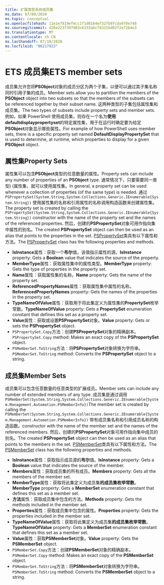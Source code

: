 ```yaml
---
title: 扩展类型系统成员集
ms.date: 07/09/2020
ms.topic: conceptual
ms.openlocfilehash: 11e1e7819efecc1f1d8164ef32fb97cda978e748
ms.sourcegitcommit: d26e2237397483c6333abcf4331bd82f2e72b4e3
ms.translationtype: MT
ms.contentlocale: zh-CN
ms.lasthandoff: 07/10/2020
ms.locfileid: "86217923"
---
```

# <a name="ets-member-sets"></a><span data-ttu-id="4c957-102">ETS 成员集</span><span class="sxs-lookup"><span data-stu-id="4c957-102">ETS member sets</span></span>

<span data-ttu-id="4c957-103">成员集允许您将**PSObject**对象的成员分区为两个子集，以便可以通过其子集名称同时引用子集的成员。</span><span class="sxs-lookup"><span data-stu-id="4c957-103">Member sets allow you to partition the members of the **PSObject** object into two subsets so that the members of the subsets can be referenced together by their subset name.</span></span> <span data-ttu-id="4c957-104">这两种类型的子集包括属性集和成员集。</span><span class="sxs-lookup"><span data-stu-id="4c957-104">The two types of subsets include property sets and member sets.</span></span> <span data-ttu-id="4c957-105">例如，如果 PowerShell 使用成员集，则存在一个名为**使用 defaultdisplaypropertyset**的特定属性集，用于在运行时确定要为给定**PSObject**对象显示哪些属性。</span><span class="sxs-lookup"><span data-stu-id="4c957-105">For example of how PowerShell uses member sets, there is a specific property set named **DefaultDisplayPropertySet** that is used to determine, at runtime, which properties to display for a given **PSObject** object.</span></span>

## <a name="property-sets"></a><span data-ttu-id="4c957-106">属性集</span><span class="sxs-lookup"><span data-stu-id="4c957-106">Property Sets</span></span>

<span data-ttu-id="4c957-107">属性集可以包含**PSObject**类型的任意数量的属性。</span><span class="sxs-lookup"><span data-stu-id="4c957-107">Property sets can include any number of properties of an **PSObject** type.</span></span> <span data-ttu-id="4c957-108">通常情况下，只要需要同一类型)  (属性集，就可以使用属性集。</span><span class="sxs-lookup"><span data-stu-id="4c957-108">In general, a property set can be used whenever a collection of properties (of the same type) is needed.</span></span> <span data-ttu-id="4c957-109">通过 `PSPropertySet(System.String,System.Collections.Generic.IEnumerable{System.String})` 使用属性集的名称和引用属性的名称调用构造函数来创建属性集。</span><span class="sxs-lookup"><span data-stu-id="4c957-109">The property set is created by calling the `PSPropertySet(System.String,System.Collections.Generic.IEnumerable{System.String})` constructor with the name of the property set and the names of the referenced properties.</span></span> <span data-ttu-id="4c957-110">然后，创建的**PSPropertySet**对象可用作指向集中属性的别名。</span><span class="sxs-lookup"><span data-stu-id="4c957-110">The created **PSPropertySet** object can then be used as an alias that points to the properties in the set.</span></span> <span data-ttu-id="4c957-111">[PSPropertySet](/dotnet/api/system.management.automation.pspropertyset)类具有以下属性和方法。</span><span class="sxs-lookup"><span data-stu-id="4c957-111">The [PSPropertySet](/dotnet/api/system.management.automation.pspropertyset) class has the following properties and methods.</span></span>

- <span data-ttu-id="4c957-112">**IsInstance**属性：获取一个**布尔**值，该值指示属性的源。</span><span class="sxs-lookup"><span data-stu-id="4c957-112">**IsInstance** property: Gets a **Boolean** value that indicates the source of the property.</span></span>
- <span data-ttu-id="4c957-113">**MemberType**属性：获取属性集中的属性类型。</span><span class="sxs-lookup"><span data-stu-id="4c957-113">**MemberType** property: Gets the type of properties in the property set.</span></span>
- <span data-ttu-id="4c957-114">**Name**属性：获取属性集的名称。</span><span class="sxs-lookup"><span data-stu-id="4c957-114">**Name** property: Gets the name of the property set.</span></span>
- <span data-ttu-id="4c957-115">**ReferencedPropertyNames**属性：获取属性集中属性的名称。</span><span class="sxs-lookup"><span data-stu-id="4c957-115">**ReferencedPropertyNames** property: Gets the names of the properties in the property set.</span></span>
- <span data-ttu-id="4c957-116">**TypeNameOfValue**属性：获取用于将此集定义为属性集的**PropertySet**枚举常数。</span><span class="sxs-lookup"><span data-stu-id="4c957-116">**TypeNameOfValue** property: Gets a **PropertySet** enumeration constant that defines this set as a property set.</span></span>
- <span data-ttu-id="4c957-117">**Value**属性：获取或设置**PSPropertySet**对象。</span><span class="sxs-lookup"><span data-stu-id="4c957-117">**Value** property: Gets or sets the **PSPropertySet** object.</span></span>
- <span data-ttu-id="4c957-118">`PSPropertySet.Copy`方法：创建**PSPropertySet**对象的精确副本。</span><span class="sxs-lookup"><span data-stu-id="4c957-118">`PSPropertySet.Copy` method: Makes an exact copy of the **PSPropertySet** object.</span></span>
- <span data-ttu-id="4c957-119">`PSMemberSet.ToString`方法：将**PSPropertySet**对象转换为字符串。</span><span class="sxs-lookup"><span data-stu-id="4c957-119">`PSMemberSet.ToString` method: Converts the **PSPropertySet** object to a string.</span></span>

## <a name="member-sets"></a><span data-ttu-id="4c957-120">成员集</span><span class="sxs-lookup"><span data-stu-id="4c957-120">Member Sets</span></span>

<span data-ttu-id="4c957-121">成员集可以包含任意数量的任意类型的扩展成员。</span><span class="sxs-lookup"><span data-stu-id="4c957-121">Member sets can include any number of extended members of any type.</span></span> <span data-ttu-id="4c957-122">成员集是通过调用`PSMemberSet(System.String,System.Collections.Generic.IEnumerable{System.Management.Automation.PSMemberInfo})`</span><span class="sxs-lookup"><span data-stu-id="4c957-122">The member set is created by calling the `PSMemberSet(System.String,System.Collections.Generic.IEnumerable{System.Management.Automation.PSMemberInfo})`</span></span>
<span data-ttu-id="4c957-123">带有成员集名称和引用成员名称的构造函数。</span><span class="sxs-lookup"><span data-stu-id="4c957-123">constructor with the name of the member set and the names of the referenced members.</span></span> <span data-ttu-id="4c957-124">然后，创建的**PSPropertySet**对象可用作指向集中成员的别名。</span><span class="sxs-lookup"><span data-stu-id="4c957-124">The created **PSPropertySet** object can then be used as an alias that points to the members in the set.</span></span> <span data-ttu-id="4c957-125">[PSMemberSet](/dotnet/api/system.management.automation.psmemberset)类具有以下属性和方法。</span><span class="sxs-lookup"><span data-stu-id="4c957-125">The [PSMemberSet](/dotnet/api/system.management.automation.psmemberset) class has the following properties and methods.</span></span>

- <span data-ttu-id="4c957-126">**IsInstance**属性：获取指示成员源的**布尔**值。</span><span class="sxs-lookup"><span data-stu-id="4c957-126">**IsInstance** property: Gets a **Boolean** value that indicates the source of the member.</span></span>
- <span data-ttu-id="4c957-127">**Members**属性：获取成员集的所有成员。</span><span class="sxs-lookup"><span data-stu-id="4c957-127">**Members** property: Gets all the members of the member set.</span></span>
- <span data-ttu-id="4c957-128">**MemberType**属性：获取将此集定义为成员集**的成员集枚举常数**。</span><span class="sxs-lookup"><span data-stu-id="4c957-128">**MemberType** property: Gets a **MemberSet** enumeration constant that defines this set as a member set.</span></span>
- <span data-ttu-id="4c957-129">**方法**属性：获取成员集中包含的方法。</span><span class="sxs-lookup"><span data-stu-id="4c957-129">**Methods** property: Gets the methods included in the member set.</span></span>
- <span data-ttu-id="4c957-130">**Properties**属性：获取成员集中包含的属性。</span><span class="sxs-lookup"><span data-stu-id="4c957-130">**Properties** property: Gets the properties included in the member set.</span></span>
- <span data-ttu-id="4c957-131">**TypeNameOfValue**属性：获取将此集定义为成员集**的成员集枚举常数**。</span><span class="sxs-lookup"><span data-stu-id="4c957-131">**TypeNameOfValue** property: Gets a **MemberSet** enumeration constant that defines this set as a member set.</span></span>
- <span data-ttu-id="4c957-132">**Value**属性：获取**PSMemberSet**对象。</span><span class="sxs-lookup"><span data-stu-id="4c957-132">**Value** property: Gets the **PSMemberSet** object.</span></span>
- <span data-ttu-id="4c957-133">`PSMemberSet.Copy`方法：创建**PSMemberSet**对象的精确副本。</span><span class="sxs-lookup"><span data-stu-id="4c957-133">`PSMemberSet.Copy` method: Makes an exact copy of the **PSMemberSet** object.</span></span>
- <span data-ttu-id="4c957-134">`PSMemberSet.ToString`方法：将**PSMemberSet**对象转换为字符串。</span><span class="sxs-lookup"><span data-stu-id="4c957-134">`PSMemberSet.ToString` method: Converts the **PSMemberSet** object to a string.</span></span>
